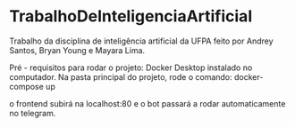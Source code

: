 # TrabalhoDeInteligenciaArtificial
Trabalho da disciplina de inteligência artificial da UFPA feito por Andrey Santos, Bryan Young e Mayara Lima.

Pré - requisitos para rodar o projeto: Docker Desktop instalado no computador.
Na pasta principal do projeto, rode o comando:
docker-compose up

o frontend subirá na localhost:80 e o bot passará a rodar automaticamente no telegram. 
